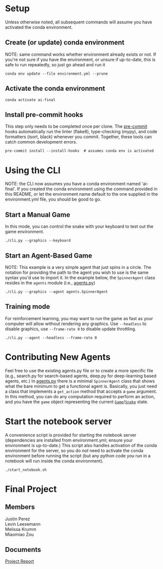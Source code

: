# Setup
Unless otherwise noted, all subsequent commands will assume you have activated the conda environment.
## Create (or update) conda environment
NOTE: same command works whether environment already exists or not. If you're not sure if you have the environment, or unsure if up-to-date, this is safe to run repeatedly, so just go ahead and run it
```console
conda env update --file environment.yml --prune
```

## Activate the conda environment
```console
conda activate ai-final
```

## Install pre-commit hooks
This step only needs to be completed once per clone. The [pre-commit](https://pre-commit.com/) hooks automatically run the linter (flake8), type-checking (mypy), and code formatters (isort, black) whenever you commit. Together, these tools can catch common development errors.
```console
pre-commit install --install-hooks  # assumes conda env is activated
```

# Using the CLI
NOTE: the CLI now assumes you have a conda environment named 'ai-final'. If you created the conda environment using the command provided in this README, or let the environment name default to the one supplied in the environment.yml file, you should be good to go.
## Start a Manual Game
In this mode, you can control the snake with your keyboard to test out the game environment.
```console
./cli.py --graphics --keyboard
```

## Start an Agent-Based Game
NOTE: This example is a very simple agent that just spins in a circle. The notation for providing the path to the agent you wish to use is the same syntax you'd use to import it. In the example below, the `SpinnerAgent` class resides in the `agents` module (i.e., [agents.py](./agents.py))
```console
./cli.py --graphics --agent agents.SpinnerAgent
```

## Training mode
For reinforcement learning, you may want to run the game as fast as your computer will allow without rendering any graphics. Use `--headless` to disable graphics, use `--frame-rate 0` to disable update throttling.
```console
./cli.py --agent --headless --frame-rate 0
```

# Contributing New Agents
Feel free to use the existing agents.py file or to create a more specific file (e.g., search.py for search-based agents, deep.py for deep-learning based agents, etc.) In [agents.py](./agents.py) there is a minimal `SpinnerAgent` class that shows what the bare minimum to get a functional agent is. Basically, you just need a class that implements a `get_action` method that accepts a `game` argument. In this method, you can do any computation required to perform an action, and you have the `game` object representing the current [`Game`](./game.py)/[`Snake`](./snake.py) state.

# Start the notebook server
A convenience script is provided for starting the notebook server (dependencies are installed from environment.yml; ensure your environment is up-to-date.) This script also handles activation of the conda environment for the server, so you do _not_ need to activate the conda environment before running the script (but any python code you run in a notebook will run inside the conda environment).
```console
./start_notebook.sh
```


# Final Project
## Members
Justin Perez<br>
Levin Leesemann<br>
Melissa Krumm<br>
Miaomiao Zou
## Documents
[Project Report](https://docs.google.com/document/d/14OXp7eeJq8z1no57VwKUTgWbHgY5yk8jf76AjHZQZYQ/edit?usp=sharing)<br>
